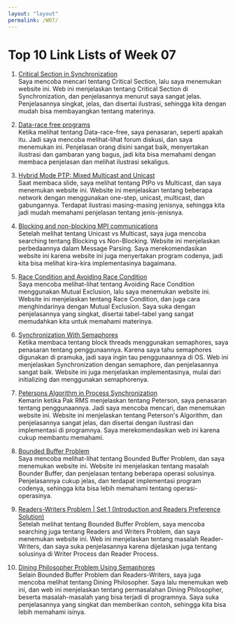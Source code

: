 ```yaml
---
layout: "layout"
permalink: /W07/
---
```


# Top 10 Link Lists of Week 07

1. [Critical Section in Synchronization](https://www.geeksforgeeks.org/g-fact-70/)<br>
Saya mencoba mencari tentang Critical Section, lalu saya menemukan website ini. Web ini menjelaskan tentang Critical Section di Synchronization, dan penjelasannya menurut saya sangat jelas. Penjelasannya singkat, jelas, dan disertai ilustrasi, sehingga kita dengan mudah bisa membayangkan tentang materinya.

2. [Data-race free programs](https://cs.stackexchange.com/questions/22158/data-race-free-programs)<br>
Ketika melihat tentang Data-race-free, saya penasaran, seperti apakah itu. Jadi saya mencoba melihat-lihat forum diskusi, dan saya menemukan ini. Penjelasan orang disini sangat baik, menyertakan ilustrasi dan gambaran yang bagus, jadi kita bisa memahami dengan membaca penjelasan dan melihat ilustrasi sekaligus.

3. [Hybrid Mode PTP: Mixed Multicast and Unicast](https://blog.meinbergglobal.com/2016/08/11/hybrid-mode-ptp-mixed-multicast-unicast/)<br>
Saat membaca slide, saya melihat tentang PtPo vs Multicast, dan saya menemukan website ini. Website ini menjelaskan tentang beberapa network dengan menggunakan one-step, unicast, multicast, dan gabungannya. Terdapat ilustrasi masing-masing jenisnya, sehingga kita jadi mudah memahami penjelasan tentang jenis-jenisnya.

4. [Blocking and non-blocking MPI communications](https://web.njit.edu/~shahriar/class_home/HPC/mpi3.pdf)<br>
Setelah melihat tentang Unicast vs Multicast, saya juga mencoba searching tentang Blocking vs Non-Blocking. Website ini menjelaskan perbedaannya dalam Message Parsing. Saya merekomendasikan website ini karena website ini juga menyertakan program codenya, jadi kita bisa melihat kira-kira implementasinya bagaimana.

5. [Race Condition and Avoiding Race Condition](http://www.idc-online.com/technical_references/pdfs/information_technology/Race_Condition_and_Avoiding_Race_Conditions.pdf)<br>
Saya mencoba melihat-lihat tentang Avoiding Race Condition menggunakan Mutual Exclusion, lalu saya menemukan website ini. Website ini menjelaskan tentang Race Condition, dan juga cara menghindarinya dengan Mutual Exclusion. Saya suka dengan penjelasannya yang singkat, disertai tabel-tabel yang sangat memudahkan kita untuk memahami materinya.

6. [Synchronization With Semaphores](https://docs.oracle.com/cd/E19120-01/open.solaris/816-5137/sync-11157/index.html)<br>
Ketika membaca tentang block threads menggunakan semaphores, saya penasaran tentang penggunaannya. Karena saya tahu semaphores digunakan di pramuka, jadi saya ingin tau penggunaannya di OS. Web ini menjelaskan Synchronization dengan semaphore, dan penjelasannya sangat baik. Website ini juga menjelaskan implementasinya, mulai dari initializing dan menggunakan semaphorenya.

7. [Petersons Algorithm in Process Synchronization](https://www.geeksforgeeks.org/petersons-algorithm-in-process-synchronization/)<br>
Kemarin ketika Pak RMS menjelaskan tentang Peterson, saya penasaran tentang penggunaannya. Jadi saya mencoba mencari, dan menemukan website ini. Website ini menjelaskan tentang Peterson's Algorithm, dan penjelasannya sangat jelas, dan disertai dengan ilustrasi dan implementasi di programnya. Saya merekomendasikan web ini karena cukup membantu memahami.

8. [Bounded Buffer Problem](https://www.studytonight.com/operating-system/bounded-buffer)<br>
Saya mencoba melihat-lihat tentang Bounded Buffer Problem, dan saya menemukan website ini. Website ini menjelaskan tentang masalah Bounder Buffer, dan penjelasan tentang beberapa operasi solusinya. Penjelasannya cukup jelas, dan terdapat implementasi program codenya, sehingga kita bisa lebih memahami tentang operasi-operasinya.

9. [Readers-Writers Problem | Set 1 (Introduction and Readers Preference Solution)](https://www.geeksforgeeks.org/readers-writers-problem-set-1-introduction-and-readers-preference-solution/)<br>
Setelah melihat tentang Bounded Buffer Problem, saya mencoba searching juga tentang Readers and Writers Problem, dan saya menemukan website ini. Web ini menjelaskan tentang masalah Reader-Writers, dan saya suka penjelasannya karena dijelaskan juga tentang solusinya di Writer Process dan Reader Process.

10. [Dining Philosopher Problem Using Semaphores](https://www.geeksforgeeks.org/dining-philosopher-problem-using-semaphores/)<br>
Selain Bounded Buffer Problem dan Readers-Writers, saya juga mencoba melihat tentang Dining Philosopher. Saya lalu menemukan web ini, dan web ini menjelaskan tentang permasalahan Dining Philosopher, beserta masalah-masalah yang bisa terjadi di programnya. Saya suka penjelasannya yang singkat dan memberikan contoh, sehingga kita bisa lebih memahami isinya.

